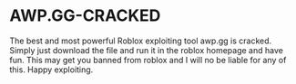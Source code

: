 # AWP.GG-CRACKED
The best and most powerful Roblox exploiting tool awp.gg is cracked.  Simply just download the file and run it in the roblox homepage and have fun. This may get you banned from roblox and I will no be liable for any of this. Happy exploiting. 
